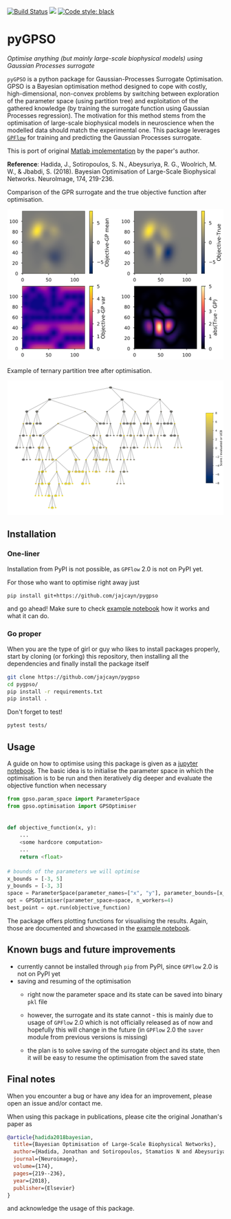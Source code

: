 [![Build Status](https://travis-ci.com/jajcayn/pygpso.svg?branch=master)](https://travis-ci.com/jajcayn/pygpso) ![](https://img.shields.io/github/v/release/jajcayn/pygpso) [![Code style: black](https://img.shields.io/badge/code%20style-black-000000.svg)](https://github.com/psf/black)

# pyGPSO
*Optimise anything (but mainly large-scale biophysical models) using Gaussian Processes surrogate*

`pyGPSO` is a python package for Gaussian-Processes Surrogate Optimisation. GPSO is a Bayesian optimisation method designed to cope with costly, high-dimensional, non-convex problems by switching between exploration of the parameter space (using partition tree) and exploitation of the gathered knowledge (by training the surrogate function using Gaussian Processes regression). The motivation for this method stems from the optimisation of large-scale biophysical models in neuroscience when the modelled data should match the experimental one. This package leverages [`GPFlow`](https://github.com/GPflow/GPflow) for training and predicting the Gaussian Processes surrogate.

This is port of original [Matlab implementation](https://github.com/jhadida/gpso) by the paper's author.

**Reference**: Hadida, J., Sotiropoulos, S. N., Abeysuriya, R. G., Woolrich, M. W., & Jbabdi, S. (2018). Bayesian Optimisation of Large-Scale Biophysical Networks. NeuroImage, 174, 219-236.

Comparison of the GPR surrogate and the true objective function after optimisation.
<p align="center">
  <img src="resources/example_GPRsurrogate.svg" width="720">
</p>

Example of ternary partition tree after optimisation.
<p align="center">
  <img src="resources/example_ternary_tree.svg" width="720">
</p>

## Installation

### One-liner
Installation from PyPI is not possible, as `GPFlow` 2.0 is not on PyPI yet.

For those who want to optimise right away just
```bash
pip install git+https://github.com/jajcayn/pygpso
```
and go ahead! Make sure to check [example notebook](examples/optimisation_example.ipynb) how it works and what it can do.

### Go proper
When you are the type of girl or guy who likes to install packages properly, start by cloning (or forking) this repository, then installing all the dependencies and finally install the package itself
```bash
git clone https://github.com/jajcayn/pygpso
cd pygpso/
pip install -r requirements.txt
pip install .
```
Don't forget to test!
```bash
pytest tests/
```

## Usage
A guide on how to optimise using this package is given as a [jupyter notebook](examples/optimisation_example.ipynb).
The basic idea is to initialise the parameter space in which the optimisation is to be run and then iteratively dig deeper and evaluate the objective function when necessary
```python
from gpso.param_space import ParameterSpace
from gpso.optimisation import GPSOptimiser


def objective_function(x, y):
    ...
    <some hardcore computation>
    ...
    return <float>

# bounds of the parameters we will optimise
x_bounds = [-3, 5]
y_bounds = [-3, 3]
space = ParameterSpace(parameter_names=["x", "y"], parameter_bounds=[x_bounds, y_bounds])
opt = GPSOptimiser(parameter_space=space, n_workers=4)
best_point = opt.run(objective_function)
```

The package offers plotting functions for visualising the results. Again, those are documented and showcased in the [example notebook](examples/optimisation_example.ipynb).

## Known bugs and future improvements
* currently cannot be installed through `pip` from PyPI, since `GPFlow` 2.0 is not on PyPI yet
* saving and resuming of the optimisation
    * right now the parameter space and its state can be saved into binary `pkl` file
    * however, the surrogate and its state cannot - this is mainly due to usage of `GPFlow` 2.0 which is not officially released as of now and hopefully this will change in the future (in `GPFlow` 2.0 the `saver` module from previous versions is missing)
    
    * the plan is to solve saving of the surrogate object and its state, then it will be easy to resume the optimisation from the saved state

## Final notes
When you encounter a bug or have any idea for an improvement, please open an issue and/or contact me.

When using this package in publications, please cite the original Jonathan's paper as
```bibtex
@article{hadida2018bayesian,
  title={Bayesian Optimisation of Large-Scale Biophysical Networks},
  author={Hadida, Jonathan and Sotiropoulos, Stamatios N and Abeysuriya, Romesh G and Woolrich, Mark W and Jbabdi, Saad},
  journal={Neuroimage},
  volume={174},
  pages={219--236},
  year={2018},
  publisher={Elsevier}
}
```
and acknowledge the usage of this package.

